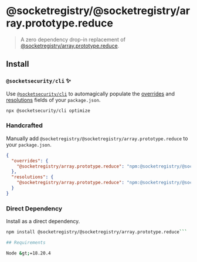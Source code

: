 # @socketregistry/@socketregistry/array.prototype.reduce

> A zero dependency drop-in replacement of
> [@socketregistry/array.prototype.reduce](https://www.npmjs.com/package/@socketregistry/array.prototype.reduce).

## Install

### `@socketsecurity/cli` :sparkles:

Use [`@socketsecurity/cli`](https://www.npmjs.com/package/@socketsecurity/cli)
to automagically populate the
[overrides](https://docs.npmjs.com/cli/v9/configuring-npm/package-json#overrides)
and [resolutions](https://yarnpkg.com/configuration/manifest#resolutions) fields
of your `package.json`.

```sh
npx @socketsecurity/cli optimize
```

### Handcrafted

Manually add `@socketregistry/@socketregistry/array.prototype.reduce` to your
`package.json`.

```json
{
  "overrides": {
    "@socketregistry/array.prototype.reduce": "npm:@socketregistry/@socketregistry/array.prototype.reduce@^1"
  },
  "resolutions": {
    "@socketregistry/array.prototype.reduce": "npm:@socketregistry/@socketregistry/array.prototype.reduce@^1"
  }
}
```

### Direct Dependency

Install as a direct dependency.

````sh
npm install @socketregistry/@socketregistry/array.prototype.reduce```

## Requirements

Node &gt;=18.20.4
````
